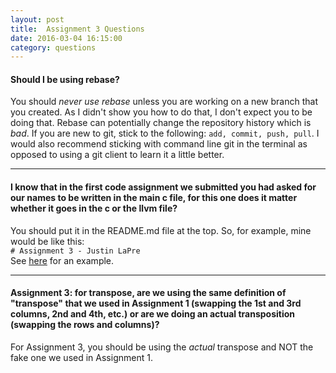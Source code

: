 ```yaml
---
layout: post
title:  Assignment 3 Questions
date: 2016-03-04 16:15:00
category: questions
---
```


<a id="Q1"></a>

#### Should I be using rebase?

You should *never use rebase* unless you are working on a new branch that you created.
As I didn't show you how to do that, I don't expect you to be doing that.
Rebase can potentially change the repository history which is *bad*.
If you are new to git, stick to the following: `add, commit, push, pull`.
I would also recommend sticking with command line git in the terminal as opposed to using a git client to learn it a little better.

---------------------------------------

<a id="Q2"></a>

#### I know that in the first code assignment we submitted you had asked for our names to be written in the main c file, for this one does it matter whether it goes in the c or the llvm file?

You should put it in the README.md file at the top.
So, for example, mine would be like this:  
`# Assignment 3 - Justin LaPre`  
See [here](https://github.com/RPI-CSCI-2500-2016-Spring/assignment3-laprej) for an example.

---------------------------------------

<a id="Q3"></a>

#### Assignment 3: for transpose, are we using the same definition of "transpose" that we used in Assignment 1 (swapping the 1st and 3rd columns, 2nd and 4th, etc.) or are we doing an actual transposition (swapping the rows and columns)?

For Assignment 3, you should be using the *actual* transpose and NOT the fake one we used in Assignment 1.
